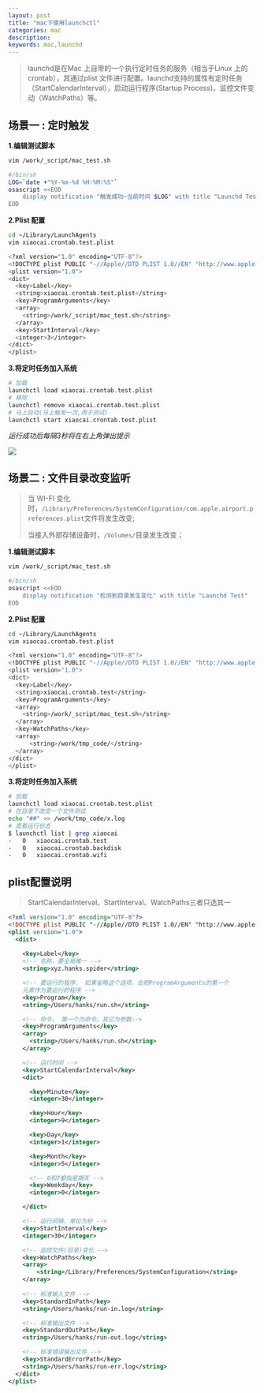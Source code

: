 ```yaml
---
layout: post
title: "mac下使用launchctl"
categories: mac
description: 
keywords: mac,launchd
---
```


> launchd是在Mac 上自带的一个执行定时任务的服务（相当于Linux 上的crontab），其通过plist 文件进行配置。launchd支持的属性有定时任务（StartCalendarInterval），启动运行程序(Startup Process)，监控文件变动（WatchPaths）等。



## 场景一 : 定时触发

**1.编辑测试脚本**

```sh
vim /work/_script/mac_test.sh
```

```sh
#/bin/sh
LOG=`date +"%Y-%m-%d %H:%M:%S"`
osascript <<EOD
    display notification "触发成功~当前时间 $LOG" with title "Launchd Test"
EOD
```



**2.Plist 配置**

```sh
cd ~/Library/LaunchAgents
vim xiaocai.crontab.test.plist
```

```sh
<?xml version="1.0" encoding="UTF-8"?>
<!DOCTYPE plist PUBLIC "-//Apple//DTD PLIST 1.0//EN" "http://www.apple.com/DTDs/PropertyList-1.0.dtd">
<plist version="1.0">
<dict>
  <key>Label</key>
  <string>xiaocai.crontab.test.plist</string>
  <key>ProgramArguments</key>
  <array>
    <string>/work/_script/mac_test.sh</string>
  </array>
  <key>StartInterval</key>
  <integer>3</integer>
</dict>
</plist>
```



**3.将定时任务加入系统**

```sh
# 加载
launchctl load xiaocai.crontab.test.plist
# 移除
launchctl remove xiaocai.crontab.test.plist
# 马上启动(马上触发一次,用于测试)
launchctl start xiaocai.crontab.test.plist
```

*运行成功后每隔3秒将在右上角弹出提示*

![](http://qtimg.bdstatic.com/hiapk/news/201707/07/595f43841780a.jpg)



## 场景二 : 文件目录改变监听

> 当 WI-FI 变化时，`/Library/Preferences/SystemConfiguration/com.apple.airport.preferences.plist`文件将发生改变;
>
> 当接入外部存储设备时，`/Volumes/`目录发生改变；

**1.编辑测试脚本**

```sh
vim /work/_script/mac_test.sh
```

```sh
#/bin/sh
osascript <<EOD
    display notification "检测到目录发生变化" with title "Launchd Test"
EOD
```



**2.Plist 配置**

```sh
cd ~/Library/LaunchAgents
vim xiaocai.crontab.test.plist
```

```sh
<?xml version="1.0" encoding="UTF-8"?>
<!DOCTYPE plist PUBLIC "-//Apple//DTD PLIST 1.0//EN" "http://www.apple.com/DTDs/PropertyList-1.0.dtd">
<plist version="1.0">
<dict>
  <key>Label</key>
  <string>xiaocai.crontab.test</string>
  <key>ProgramArguments</key>
  <array>
    <string>/work/_script/mac_test.sh</string>
  </array>
  <key>WatchPaths</key>
  <array>
      <string>/work/tmp_code/</string>
  </array>
</dict>
</plist>
```



**3.将定时任务加入系统**

```sh
# 加载
launchctl load xiaocai.crontab.test.plist
# 在目录下改变一个文件测试
echo "##" >> /work/tmp_code/x.log
# 查看运行状态
$ launchctl list | grep xiaocai
-	0	xiaocai.crontab.test
-	0	xiaocai.crontab.backdisk
-	0	xiaocai.crontab.wifi
```



## plist配置说明

> StartCalendarInterval、StartInterval、WatchPaths三者只选其一

```Xml
<?xml version="1.0" encoding="UTF-8"?>  
<!DOCTYPE plist PUBLIC "-//Apple//DTD PLIST 1.0//EN" "http://www.apple.com/DTDs/PropertyList-1.0.dtd">  
<plist version="1.0">  
  <dict>
    
    <key>Label</key>
    <!-- 名称，要全局唯一 -->
    <string>xyz.hanks.spider</string> 

    <!-- 要运行的程序， 如果省略这个选项，会把ProgramArguments的第一个
    元素作为要运行的程序 -->
    <key>Program</key>
    <string>/Users/hanks/run.sh</string>

    <!-- 命令， 第一个为命令，其它为参数-->
    <key>ProgramArguments</key>
    <array>
      <string>/Users/hanks/run.sh</string>
    </array>

    <!-- 运行时间 -->
    <key>StartCalendarInterval</key>
    <dict>

      <key>Minute</key>
      <integer>30</integer>

      <key>Hour</key>
      <integer>9</integer>

      <key>Day</key>
      <integer>1</integer>

      <key>Month</key>
      <integer>5</integer>

      <!-- 0和7都指星期天 -->
      <key>Weekday</key>
      <integer>0</integer>

    </dict>

    <!-- 运行间隔，单位为秒 -->
    <key>StartInterval</key>
    <integer>30</integer>

    <!-- 监控文件(目录)变化 -->
    <key>WatchPaths</key>
    <array>
        <string>/Library/Preferences/SystemConfiguration</string>
    </array>
    
    <!-- 标准输入文件 -->
    <key>StandardInPath</key>
    <string>/Users/hanks/run-in.log</string>

    <!-- 标准输出文件 -->
    <key>StandardOutPath</key>
    <string>/Users/hanks/run-out.log</string>

    <!-- 标准错误输出文件 -->
    <key>StandardErrorPath</key>
    <string>/Users/hanks/run-err.log</string>
  </dict>  
</plist>
```



